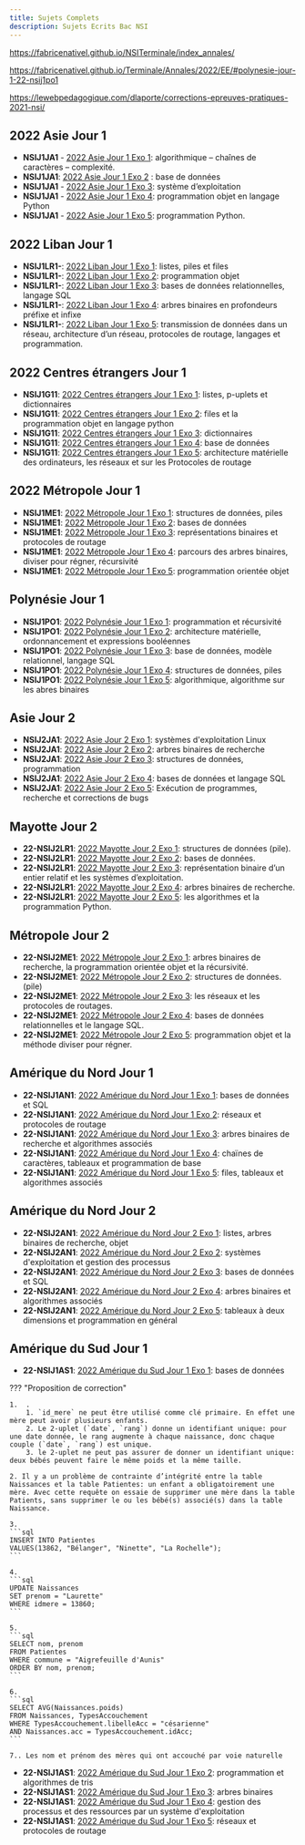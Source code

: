 ```yaml
---
title: Sujets Complets
description: Sujets Ecrits Bac NSI
---
```


https://fabricenativel.github.io/NSITerminale/index_annales/

https://fabricenativel.github.io/Terminale/Annales/2022/EE/#polynesie-jour-1-22-nsij1po1

https://lewebpedagogique.com/dlaporte/corrections-epreuves-pratiques-2021-nsi/

## 2022 Asie Jour 1

- **NSIJ1JA1** - [2022 Asie Jour 1 Exo 1](./pdf/22-NSIJ1JA1-exo1.pdf): algorithmique – chaînes de caractères – complexité.
- **NSIJ1JA1**: [2022 Asie Jour 1 Exo 2](./pdf/2022-Asie-1-exo2.pdf) : base de données
- **NSIJ1JA1** - [2022 Asie Jour 1 Exo 3](./pdf/22-NSIJ1JA1-exo3-complet.pdf): système d’exploitation
- **NSIJ1JA1** - [2022 Asie Jour 1 Exo 4](./pdf/22-NSIJ1JA1-exo4.pdf): programmation objet en langage Python
- **NSIJ1JA1** - [2022 Asie Jour 1 Exo 5](./pdf/22-NSIJ1JA1-exo5.pdf): programmation Python.

## 2022 Liban Jour 1

- **NSIJ1LR1-**: [2022 Liban Jour 1 Exo 1](./pdf/22-NSIJ1LR1-exo1.pdf): listes, piles et files
- **NSIJ1LR1-**: [2022 Liban Jour 1 Exo 2](./pdf/22-NSIJ1LR1-exo2.pdf): programmation objet
- **NSIJ1LR1-**: [2022 Liban Jour 1 Exo 3](./pdf/22-NSIJ1LR1-exo3-complet.pdf): bases de données relationnelles, langage SQL
- **NSIJ1LR1-**: [2022 Liban Jour 1 Exo 4](./pdf/22-NSIJ1LR1-exo4.pdf): arbres binaires en profondeurs préfixe et infixe
- **NSIJ1LR1-**: [2022 Liban Jour 1 Exo 5](./pdf/22-NSIJ1LR1-exo5.pdf): transmission de données dans un réseau, architecture d’un réseau, protocoles de routage, langages et programmation.

## 2022 Centres étrangers Jour 1

- **NSIJ1G11**: [2022 Centres étrangers Jour 1 Exo 1](./pdf/22-NSIJ1G11-exo1.pdf): listes, p-uplets et dictionnaires
- **NSIJ1G11**: [2022 Centres étrangers Jour 1 Exo 2](./pdf/22-NSIJ1G11-exo2.pdf): files et la programmation objet en langage python
- **NSIJ1G11**: [2022 Centres étrangers Jour 1 Exo 3](./pdf/22-NSIJ1G11-exo3.pdf): dictionnaires
- **NSIJ1G11**: [2022 Centres étrangers Jour 1 Exo 4](./pdf/22-NSIJ1G11-exo4.pdf): base de données
- **NSIJ1G11**: [2022 Centres étrangers Jour 1 Exo 5](./pdf/22-NSIJ1G11-exo5.pdf): architecture matérielle des ordinateurs, les réseaux et sur les Protocoles de routage

## 2022 Métropole Jour 1

- **NSIJ1ME1**: [2022 Métropole Jour 1 Exo 1](./pdf/22-NSIJ1ME1-exo1.pdf): structures de données, piles
- **NSIJ1ME1**: [2022 Métropole Jour 1 Exo 2](./pdf/22-NSIJ1ME1-exo2.pdf): bases de données
- **NSIJ1ME1**: [2022 Métropole Jour 1 Exo 3](./pdf/22-NSIJ1ME1-exo3.pdf): représentations binaires et protocoles de routage
- **NSIJ1ME1**: [2022 Métropole Jour 1 Exo 4](./pdf/22-NSIJ1ME1-exo4.pdf): parcours des arbres binaires, diviser pour régner, récursivité
- **NSIJ1ME1**: [2022 Métropole Jour 1 Exo 5](./pdf/22-NSIJ1ME1-exo5.pdf): programmation orientée objet

## Polynésie Jour 1

- **NSIJ1PO1**: [2022 Polynésie Jour 1 Exo 1](./pdf/22-NSIJ1PO1-exo1.pdf): programmation et récursivité
- **NSIJ1PO1**: [2022 Polynésie Jour 1 Exo 2](./pdf/22-NSIJ1PO1-exo2-complet.pdf): architecture matérielle, ordonnancement et expressions booléennes
- **NSIJ1PO1**: [2022 Polynésie Jour 1 Exo 3](./pdf/22-NSIJ1PO1-exo3.pdf): base de données, modèle relationnel, langage SQL
- **NSIJ1PO1**: [2022 Polynésie Jour 1 Exo 4](./pdf/22-NSIJ1PO1-exo4.pdf): structures de données, piles
- **NSIJ1PO1**: [2022 Polynésie Jour 1 Exo 5](./pdf/22-NSIJ1PO1-exo5.pdf): algorithmique, algorithme sur les abres binaires

## Asie Jour 2

- **NSIJ2JA1**: [2022 Asie Jour 2 Exo 1](./pdf/22-NSIJ2JA1-exo1-complet.pdf): systèmes d'exploitation Linux
- **NSIJ2JA1**: [2022 Asie Jour 2 Exo 2](./pdf/22-NSIJ2JA1-exo2.pdf): arbres binaires de recherche
- **NSIJ2JA1**: [2022 Asie Jour 2 Exo 3](./pdf/22-NSIJ2JA1-exo3.pdf): structures de données, programmation
- **NSIJ2JA1**: [2022 Asie Jour 2 Exo 4](./pdf/22-NSIJ2JA1-exo4-complet.pdf): bases de données et langage SQL
- **NSIJ2JA1**: [2022 Asie Jour 2 Exo 5](./pdf/22-NSIJ2JA1-exo5.pdf): Exécution de programmes, recherche et corrections de bugs

## Mayotte Jour 2

- **22-NSIJ2LR1**: [2022 Mayotte Jour 2 Exo 1](./pdf/22-NSIJ2LR1-exo1.pdf): structures de données (pile).
- **22-NSIJ2LR1**: [2022 Mayotte Jour 2 Exo 2](./pdf/22-NSIJ2LR1-exo2-complet.pdf): bases de données.
- **22-NSIJ2LR1**: [2022 Mayotte Jour 2 Exo 3](./pdf/22-NSIJ2LR1-exo3-complet.pdf): représentation binaire d’un entier relatif et les systèmes d’exploitation.
- **22-NSIJ2LR1**: [2022 Mayotte Jour 2 Exo 4](./pdf/22-NSIJ2LR1-exo4.pdf): arbres binaires de recherche.
- **22-NSIJ2LR1**: [2022 Mayotte Jour 2 Exo 5](./pdf/22-NSIJ2LR1-exo5.pdf): les algorithmes et la programmation Python.

## Métropole Jour 2

- **22-NSIJ2ME1**: [2022 Métropole Jour 2 Exo 1](./pdf/22-NSIJ2ME1-exo1.pdf): arbres binaires de recherche, la programmation orientée objet et la récursivité.
- **22-NSIJ2ME1**: [2022 Métropole Jour 2 Exo 2](./pdf/22-NSIJ2ME1-exo2.pdf): structures de données.(pile)
- **22-NSIJ2ME1**: [2022 Métropole Jour 2 Exo 3](./pdf/22-NSIJ2ME1-exo3.pdf): les réseaux et les protocoles de routages.
- **22-NSIJ2ME1**: [2022 Métropole Jour 2 Exo 4](./pdf/22-NSIJ2ME1-exo4.pdf): bases de données relationnelles et le langage SQL.
- **22-NSIJ2ME1**: [2022 Métropole Jour 2 Exo 5](./pdf/22-NSIJ2ME1-exo5.pdf): programmation objet et la méthode diviser pour régner.

## Amérique du Nord Jour 1

- **22-NSIJ1AN1**: [2022 Amérique du Nord Jour 1 Exo 1](./pdf/22-NSIJ1AN1-exo1.pdf): bases de données et SQL
- **22-NSIJ1AN1**: [2022 Amérique du Nord Jour 1 Exo 2](./pdf/22-NSIJ1AN1-exo2.pdf): réseaux et protocoles de routage
- **22-NSIJ1AN1**: [2022 Amérique du Nord Jour 1 Exo 3](./pdf/22-NSIJ1AN1-exo3.pdf): arbres binaires de recherche et algorithmes associés
- **22-NSIJ1AN1**: [2022 Amérique du Nord Jour 1 Exo 4](./pdf/22-NSIJ1AN1-exo4.pdf): chaïnes de caractères, tableaux et programmation de base
- **22-NSIJ1AN1**: [2022 Amérique du Nord Jour 1 Exo 5](./pdf/22-NSIJ1AN1-exo5.pdf): files, tableaux et algorithmes associés

## Amérique du Nord Jour 2

- **22-NSIJ2AN1**: [2022 Amérique du Nord Jour 2 Exo 1](./pdf/22-NSIJ2AN1-exo1.pdf): listes, arbres binaires de recherche, objet
- **22-NSIJ2AN1**: [2022 Amérique du Nord Jour 2 Exo 2](./pdf/22-NSIJ2AN1-exo2.pdf): systèmes d'exploitation et gestion des processus
- **22-NSIJ2AN1**: [2022 Amérique du Nord Jour 2 Exo 3](./pdf/22-NSIJ2AN1-exo3.pdf): bases de données et SQL
- **22-NSIJ2AN1**: [2022 Amérique du Nord Jour 2 Exo 4](./pdf/22-NSIJ2AN1-exo4.pdf): arbres binaires et algorithmes associés
- **22-NSIJ2AN1**: [2022 Amérique du Nord Jour 2 Exo 5](./pdf/22-NSIJ2AN1-exo5.pdf): tableaux à deux dimensions et programmation en général

## Amérique du Sud Jour 1

- **22-NSIJ1AS1**: [2022 Amérique du Sud Jour 1 Exo 1](./pdf/22-NSIJ1AS1-exo1.pdf): bases de données

??? "Proposition de correction"

    1.  .
        1. `id_mere` ne peut être utilisé comme clé primaire. En effet une mère peut avoir plusieurs enfants.
        2. Le 2-uplet (`date`, `rang`) donne un identifiant unique: pour une date donnée, le rang augmente à chaque naissance, donc chaque couple (`date`, `rang`) est unique.
        3. le 2-uplet ne peut pas assurer de donner un identifiant unique: deux bébés peuvent faire le même poids et la même taille.

    2. Il y a un problème de contrainte d’intégrité entre la table Naissances et la table Patientes: un enfant a obligatoirement une mère. Avec cette requête on essaie de supprimer une mère dans la table Patients, sans supprimer le ou les bébé(s) associé(s) dans la table Naissance.

    3.
    ```sql
    INSERT INTO Patientes
    VALUES(13862, "Bélanger", "Ninette", "La Rochelle");
    ```

    4.
    ```sql
    UPDATE Naissances
    SET prenom = "Laurette"
    WHERE idmere = 13860;
    ```

    5.
    ```sql
    SELECT nom, prenom
    FROM Patientes
    WHERE commune = "Aigrefeuille d'Aunis"
    ORDER BY nom, prenom;
    ```

    6.
    ```sql
    SELECT AVG(Naissances.poids)
    FROM Naissances, TypesAccouchement
    WHERE TypesAccouchement.libelleAcc = "césarienne"
    AND Naissances.acc = TypesAccouchement.idAcc;
    ```

    7.. Les nom et prénom des mères qui ont accouché par voie naturelle

- **22-NSIJ1AS1**: [2022 Amérique du Sud Jour 1 Exo 2](./pdf/22-NSIJ1AS1-exo2.pdf): programmation et algorithmes de tris
- **22-NSIJ1AS1**: [2022 Amérique du Sud Jour 1 Exo 3](./pdf/22-NSIJ1AS1-exo3.pdf): arbres binaires
- **22-NSIJ1AS1**: [2022 Amérique du Sud Jour 1 Exo 4](./pdf/22-NSIJ1AS1-exo4.pdf): gestion des processus et des ressources par un système d'exploitation
- **22-NSIJ1AS1**: [2022 Amérique du Sud Jour 1 Exo 5](./pdf/22-NSIJ1AS1-exo5.pdf): réseaux et protocoles de routage
